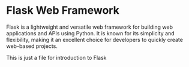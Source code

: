# Flask Web Framework

Flask is a lightweight and versatile web framework for building web applications and APIs using Python. It is known for its simplicity and flexibility, making it an excellent choice for developers to quickly create web-based projects.

This is just a file for introduction to Flask
